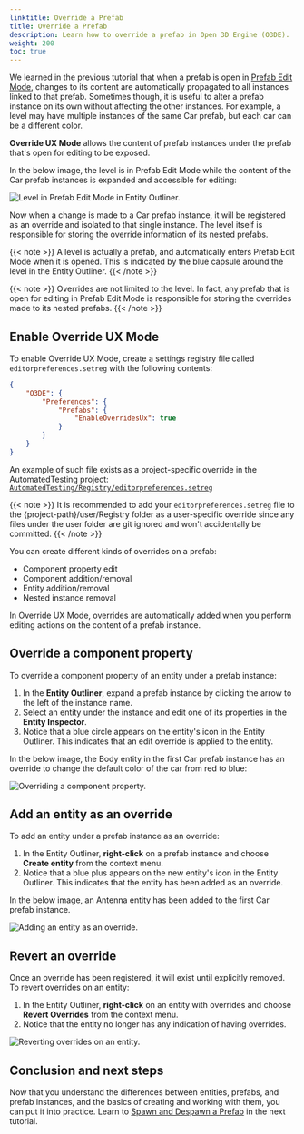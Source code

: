 ```yaml
---
linktitle: Override a Prefab
title: Override a Prefab
description: Learn how to override a prefab in Open 3D Engine (O3DE).
weight: 200
toc: true
---
```


We learned in the previous tutorial that when a prefab is open in [Prefab Edit Mode](/docs/learning-guide/tutorials/entities-and-prefabs/entity-and-prefab-basics#edit-a-prefab), changes to its content are automatically propagated to all instances linked to that prefab. Sometimes though, it is useful to alter a prefab instance on its own without affecting the other instances. For example, a level may have multiple instances of the same Car prefab, but each car can be a different color.

**Override UX Mode** allows the content of prefab instances under the prefab that's open for editing to be exposed.

In the below image, the level is in Prefab Edit Mode while the content of the Car prefab instances is expanded and accessible for editing:

![Level in Prefab Edit Mode in Entity Outliner.](/images/learning-guide/tutorials/entities-and-prefabs/level-prefab-edit.png)

Now when a change is made to a Car prefab instance, it will be registered as an override and isolated to that single instance. The level itself is responsible for storing the override information of its nested prefabs.

{{< note >}}
A level is actually a prefab, and automatically enters Prefab Edit Mode when it is opened. This is indicated by the blue capsule around the level in the Entity Outliner.
{{< /note >}}

{{< note >}}
Overrides are not limited to the level. In fact, any prefab that is open for editing in Prefab Edit Mode is responsible for storing the overrides made to its nested prefabs.
{{< /note >}}

## Enable Override UX Mode

To enable Override UX Mode, create a settings registry file called `editorpreferences.setreg` with the following contents:

```JSON
{
    "O3DE": {
        "Preferences": {
            "Prefabs": {
                "EnableOverridesUx": true
            }
        }
    }
}
```

An example of such file exists as a project-specific override in the AutomatedTesting project: [`AutomatedTesting/Registry/editorpreferences.setreg`](https://github.com/o3de/o3de/blob/development/AutomatedTesting/Registry/editorpreferences.setreg)

{{< note >}}
It is recommended to add your `editorpreferences.setreg` file to the {project-path}/user/Registry folder as a user-specific override since any files under the user folder are git ignored and won't accidentally be committed.
{{< /note >}}

You can create different kinds of overrides on a prefab:
* Component property edit
* Component addition/removal
* Entity addition/removal
* Nested instance removal

In Override UX Mode, overrides are automatically added when you perform editing actions on the content of a prefab instance.

## Override a component property

To override a component property of an entity under a prefab instance:

1. In the **Entity Outliner**, expand a prefab instance by clicking the arrow to the left of the instance name.
1. Select an entity under the instance and edit one of its properties in the **Entity Inspector**.
1. Notice that a blue circle appears on the entity's icon in the Entity Outliner. This indicates that an edit override is applied to the entity.

In the below image, the Body entity in the first Car prefab instance has an override to change the default color of the car from red to blue:

![Overriding a component property.](/images/learning-guide/tutorials/entities-and-prefabs/prefab-override-property.png)
## Add an entity as an override

To add an entity under a prefab instance as an override:
1. In the Entity Outliner, **right-click** on a prefab instance and choose **Create entity** from the context menu.
1. Notice that a blue plus appears on the new entity's icon in the Entity Outliner. This indicates that the entity has been added as an override.

In the below image, an Antenna entity has been added to the first Car prefab instance.

![Adding an entity as an override.](/images/learning-guide/tutorials/entities-and-prefabs/prefab-override-add.png)

## Revert an override

Once an override has been registered, it will exist until explicitly removed. To revert overrides on an entity:

1. In the Entity Outliner, **right-click** on an entity with overrides and choose **Revert Overrides** from the context menu.
1. Notice that the entity no longer has any indication of having overrides.

![Reverting overrides on an entity.](/images/learning-guide/tutorials/entities-and-prefabs/prefab-override-revert.png)

## Conclusion and next steps

Now that you understand the differences between entities, prefabs, and prefab instances, and the basics of creating and working with them, you can put it into practice. Learn to [Spawn and Despawn a Prefab](spawn-a-prefab) in the next tutorial.
